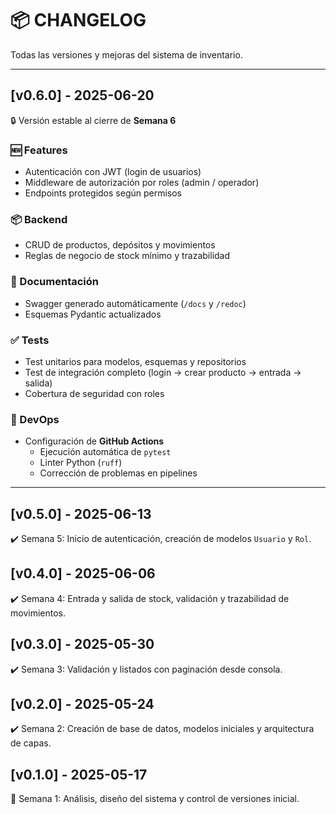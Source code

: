# 📦 CHANGELOG

Todas las versiones y mejoras del sistema de inventario.

---

## [v0.6.0] - 2025-06-20

🔒 Versión estable al cierre de **Semana 6**

### 🆕 Features
- Autenticación con JWT (login de usuarios)
- Middleware de autorización por roles (admin / operador)
- Endpoints protegidos según permisos

### 📦 Backend
- CRUD de productos, depósitos y movimientos
- Reglas de negocio de stock mínimo y trazabilidad

### 📄 Documentación
- Swagger generado automáticamente (`/docs` y `/redoc`)
- Esquemas Pydantic actualizados

### ✅ Tests
- Test unitarios para modelos, esquemas y repositorios
- Test de integración completo (login → crear producto → entrada → salida)
- Cobertura de seguridad con roles

### 🔧 DevOps
- Configuración de **GitHub Actions**
  - Ejecución automática de `pytest`
  - Linter Python (`ruff`)
  - Corrección de problemas en pipelines

---

## [v0.5.0] - 2025-06-13

✔️ Semana 5: Inicio de autenticación, creación de modelos `Usuario` y `Rol`.

## [v0.4.0] - 2025-06-06

✔️ Semana 4: Entrada y salida de stock, validación y trazabilidad de movimientos.

## [v0.3.0] - 2025-05-30

✔️ Semana 3: Validación y listados con paginación desde consola.

## [v0.2.0] - 2025-05-24

✔️ Semana 2: Creación de base de datos, modelos iniciales y arquitectura de capas.

## [v0.1.0] - 2025-05-17

🔧 Semana 1: Análisis, diseño del sistema y control de versiones inicial.
